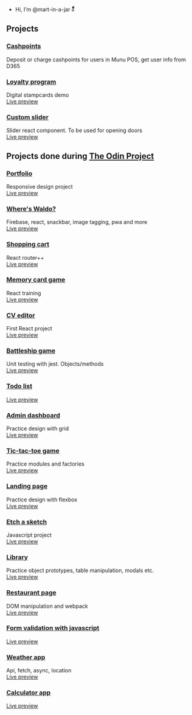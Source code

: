 - Hi, I’m @mart-in-a-jar ด้้้้้็็็็็้้้้้็็็็็้้้้


<!---
mart-in-a-jar/mart-in-a-jar is a ✨ special ✨ repository because its `README.md` (this file) appears on your GitHub profile.
You can click the Preview link to take a look at your changes.
--->

## Projects
### [Cashpoints](https://github.com/mart-in-a-jar/cashpoints)
Deposit or charge cashpoints for users in Munu POS, get user info from D365

### [Loyalty program](https://github.com/mart-in-a-jar/loyalty_program)
Digital stampcards demo   
[Live preview](https://mart-in-a-jar.github.io/loyalty_program/)

### [Custom slider](https://github.com/mart-in-a-jar/custom-slider)
Slider react component. To be used for opening doors  
[Live preview](https://mart-in-a-jar.github.io/custom-slider)

## Projects done during [The Odin Project](https://www.theodinproject.com)

### [Portfolio](https://github.com/mart-in-a-jar/odin-portfolio)
Responsive design project  
[Live preview](https://mart-in-a-jar.github.io/odin-portfolio)

### [Where's Waldo?](https://github.com/mart-in-a-jar/odin-where-is-waldo)
Firebase, react, snackbar, image tagging, pwa and more  
[Live preview](https://odin-waldo-app.web.app/)

### [Shopping cart](https://github.com/mart-in-a-jar/odin-shopping-cart)
React router++  
[Live preview](https://mart-in-a-jar.github.io/odin-shopping-cart/)

### [Memory card game](https://github.com/mart-in-a-jar/odin-memory-card)
React training  
[Live preview](https://mart-in-a-jar.github.io/odin-memory-card/)

### [CV editor](https://github.com/mart-in-a-jar/odin-cv-project)
First React project  
[Live preview](https://mart-in-a-jar.github.io/odin-cv-project/)

### [Battleship game](https://github.com/mart-in-a-jar/odin-battleship)  
Unit testing with jest. Objects/methods  
[Live preview](https://mart-in-a-jar.github.io/odin-battleship/)

### [Todo list](https://github.com/mart-in-a-jar/odin-todo-list)
[Live preview](https://mart-in-a-jar.github.io/odin-todo-list/)

### [Admin dashboard](https://github.com/mart-in-a-jar/odin-admin-dashboard)
Practice design with grid  
[Live preview](http://raw.githack.com/mart-in-a-jar/odin-admin-dashboard/master/index.html)

### [Tic-tac-toe game](https://github.com/mart-in-a-jar/odin-tic-tac-toe)
Practice modules and factories  
[Live preview](http://raw.githack.com/mart-in-a-jar/odin-tic-tac-toe/main/index.html)

### [Landing page](https://github.com/mart-in-a-jar/odin-landing-page)
Practice design with flexbox  
[Live preview](http://raw.githack.com/mart-in-a-jar/odin-landing-page/main/index.html)

### [Etch a sketch](https://github.com/mart-in-a-jar/etch-a-sketch)
Javascript project  
[Live preview](https://raw.githack.com/mart-in-a-jar/etch-a-sketch/main/index.html)

### [Library](https://github.com/mart-in-a-jar/odin-library)
Practice object prototypes, table manipulation, modals etc.  
[Live preview](http://raw.githack.com/mart-in-a-jar/odin-library/main/index.html)

### [Restaurant page](https://github.com/mart-in-a-jar/odin-restaurant-page)
DOM manipulation and webpack  
[Live preview](https://mart-in-a-jar.github.io/odin-restaurant-page/)

### [Form validation with javascript](https://github.com/mart-in-a-jar/js_fiddle/tree/main/form_validation)  
[Live preview](http://raw.githack.com/mart-in-a-jar/js_fiddle/main/form_validation/dist/index.html)

### [Weather app](https://github.com/mart-in-a-jar/odin-weather-app)
Api, fetch, async, location  
[Live preview](https://mart-in-a-jar.github.io/odin-weather-app/)

### [Calculator app](https://github.com/mart-in-a-jar/calculator)
[Live preview](http://htmlpreview.github.io/?https://github.com/mart-in-a-jar/calculator/blob/main/index.html)
